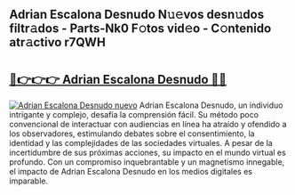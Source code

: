 ## Adrian Escalona Desnudo N𝚞𝚎vos desn𝚞dos filtr𝚊dos - Parts-Nk0 F𝚘tos vid𝚎o - C𝚘ntenido atr𝚊ctivo r7QWH

# <h2><a href="http://mb0hbim.tromn.icu/?c=Adrian+Escalona+Desnudo">🔗👉👉👉 Adrian Escalona Desnudo 🔗🔗</a></h2>

[![Adrian Escalona Desnudo nuevo](https://i.imgur.com/pEAQMta.gif)](http://mb0hbim.tromn.icu/?c=Adrian+Escalona+Desnudo)
Adrian Escalona Desnudo, un individuo intrigante y complejo, desafía la comprensión fácil. Su método poco convencional de interactuar con audiencias en línea ha atraído y ofendido a los observadores, estimulando debates sobre el consentimiento, la identidad y las complejidades de las sociedades virtuales. A pesar de la incertidumbre de sus próximas acciones, su impacto en el mundo virtual es profundo. Con un compromiso inquebrantable y un magnetismo innegable, el impacto de Adrian Escalona Desnudo en los medios digitales es imparable.

